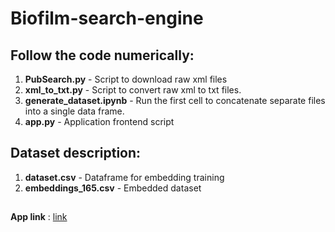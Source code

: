 # Biofilm-search-engine
## Follow the code numerically: 

1.  **PubSearch.py** - Script to download raw xml files  
2.  **xml_to_txt.py** - Script to convert raw xml to txt files.
3.  **generate_dataset.ipynb** - Run the first cell to concatenate separate files into a single data frame. 
4.  **app.py** - Application frontend script

## 

## Dataset description: 

1.  **dataset.csv** - Dataframe for embedding training  
2.  **embeddings_165.csv** - Embedded dataset
##

**App link** : [link](https://biofilm-search.streamlit.app/)

